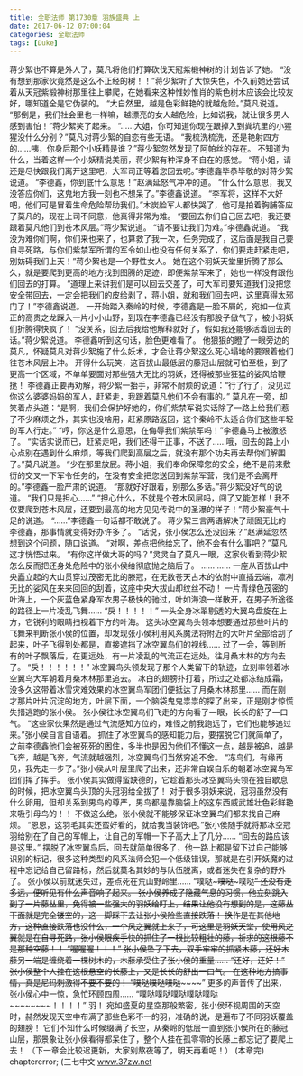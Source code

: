 ```yaml
---
title: 全职法师 第1730章 羽族盛典 上
date: 2017-06-12 07:00:04
categories: 全职法师
tags: [Duke]
---
```


蒋少絮也不算是外人了，莫凡将他们打算砍伐天冠紫椴神树的计划告诉了她。
“没有想到那家伙竟然是这么不正经的树！！”蒋少絮听了大惊失色，不久前她还尝试着从天冠紫椴神树那里往上攀爬，在她看来这种惟妙惟肖的紫色树木应该会比较友好，哪知道全是它伪装的。
“大自然里，越是色彩鲜艳的就越危险。”莫凡说道。
“那倒是，我们社会里也一样嘛，越漂亮的女人越危险，比如说我，就让很多男人感到害怕！”蒋少絮笑了起来。
“……大姐，你可知道你现在跟掉入到粪坑里的小猩猩没什么分别？”莫凡对蒋少絮的自恋有些无语。
“我梳洗梳洗，还是艳射四方的……咦，你身后那个小妖精是谁？”蒋少絮忽然发现了阿帕丝的存在。
不知道为什么，当着这样一个小妖精说美丽，蒋少絮有种浑身不自在的感觉。
“蒋小姐，请还是尽快跟我们离开这里吧，大军司正等着您回去呢。”李德鑫毕恭毕敬的对蒋少絮说道。
“李德鑫，你到底什么意思！”赵满延怒气冲冲的道。
“什么什么意思，我又没答应你们，这鬼地方我一刻也不想呆了。”李德鑫说道。
“李军将，这样不大好吧，他们可是冒着生命危险帮助我们。”木炭脸军人都快哭了，他可是拍着胸脯答应了莫凡的，现在上司不同意，他真得非常为难。
“要回去你们自己回去吧，我还要跟着莫凡他们到苍木风层。”蒋少絮说道。
“请不要让我们为难。”李德鑫说道。
“我没为难你们啊，你们来也来了，也算救了我一次，任务完成了，这后面是我自己要自寻死路，与你们紫禁军所谓的军令如山也没有任何关系了，你们要走赶紧走吧，别妨碍我们上天！”蒋少絮也是一个野性女人。
她在这个羽妖天堂里折腾了那么久，就是要爬到更高的地方找到图腾的足迹，即便紫禁军来了，她也一样没有跟他们回去的打算。
“道理上来讲我们是可以回去交差了，可大军司要知道我们没把您安全带回去，一定会把我们的皮给剥了，蒋小姐，就和我们回去吧，这里真得太邪门了！”李德鑫说道。
一开始踏入秦岭的时候，李德鑫是一脸不屑的，宛如一位真正的高贵之龙踩入一片小小山野，到现在李德鑫已经没有那股子傲气了，被小羽妖们折腾得快疯了！
“没关系，回去后我给他解释就好了，假如我还能够活着回去的话。”蒋少絮说道。
李德鑫听到这句话，脸色更难看了。
他狠狠的瞪了一眼旁边的莫凡，怀疑莫凡对蒋少絮施了什么妖术，才会让蒋少絮这么死心塌地的要跟着他们往苍木风层上冲。
开得什么玩笑，这百拔山最低层的藤冠山层就可怕至极，到了更高一个区域，不单单要面对那些强大无比的羽妖，还得被那些狂猛的娑风给鞭挞！
李德鑫正要再劝解，蒋少絮一抬手，非常不耐烦的说道：“行了行了，没见过你这么婆婆妈妈的军人，赶紧走，我跟着莫凡他们不会有事的。”
莫凡在一旁，却笑着点头道：“是啊，我们会保护好她的，你们紫禁军说实话除了一路上给我们惹了不少麻烦之外，其实也没啥用，赶紧原路返回，这个秦岭不太适合你们这些年轻的军人行走。”
“哼，你这是什么意思，在侮辱我们紫禁军吗！”李德鑫马上被激怒了。
“实话实说而已，赶紧走吧，我们还得干正事，不送了……哦，回去的路上小心点别在遇到什么麻烦，等我们爬到高层之后，就没有那个功夫再去帮你们解围了。”莫凡说道。
“少在那里放屁。蒋小姐，我们奉命保障您的安全，绝不是前来敷衍的交叉一下军令任务的，在没有安全把您送回到紫禁军营，我们是不会离开的。”李德鑫一脸严肃的说道。
“那就好好跟着，别那么多话。”蒋少絮没好气的说道。
“我们只是担心……”
“担心什么，不就是个苍木风层吗，闯了又能怎样！我不仅要爬到苍木风层，还要到最高的地方见见传说中的圣瀑的样子！”蒋少絮豪气十足的说道。
“……”李德鑫一句话都不敢说了。
蒋少絮三言两语解决了顽固无比的李德鑫，那事情就变得好办许多了。
“话说，张小侯怎么还没回来？”赵满延忽然想到这个问题，随口说道。
“对啊，差点把他给忘了，他不会有什么事吧？”莫凡这才恍悟过来。
“有你这样做大哥的吗？”灵灵白了莫凡一眼，这家伙看到蒋少絮怎么反而把还身处危险中的张小侯给彻底抛之脑后了。
……
……
一座从百拔山中央矗立起的大山贯穿过茂密无比的滕冠，在无数苍天古木的依附中直插云端，凛冽无比的娑风在来来回回的刮着，这座中央大拔山却纹丝不动！
一片青绿色茂密的叶海上，一个灰蓝色紧身军衣男子极快的驰过，叶如海浪一样散开，在男子所途径的路径上一片凌乱飞舞……
“戾！！！！！”
一头全身冰翠剔透的大翼鸟盘旋在上方，它锐利的眼睛扫视着下方的叶海。
这头冰空翼鸟头领本想要通过那些叶片的飞舞来判断张小侯的位置，却发现张小侯利用风系魔法将附近的大叶片全部给刮了起来，叶子飞得到处都是，直接遮挡了冰空翼鸟们的视线……
过了一会，等到所有的叶子飘落后，在更远处，有一片凌乱的气流正在远处，往月桑木林的方向去了。
“戾！！！！！！”
冰空翼鸟头领发现了那个人类留下的轨迹，立刻率领着冰空翼鸟大军朝着月桑木林那里追去。
冰白的翅膀扑打着，所过之处都冻结成霜，没多久这带着冰雪灾难效果的冰空翼鸟军团们便抵达了月桑木林那里……
而在刚才那片叶片沉淀的地方，叶层下面，一个脑袋鬼鬼祟祟的探了出来，正是刚才惊慌失措逃跑的张小侯。
张小侯往冰空翼鸟们飞走的方向看了一眼，长长的舒了一口气。
“这些家伙果然是通过气流感知方位的，难怪之前我跑远了，它们也能够追过来。”张小侯自言自语着。
抓住了冰空翼鸟的感知能力后，要摆脱它们就简单了，之前李德鑫他们会被死死的困住，多半也是因为他们不懂这一点，越是被追，越是飞奔，越是飞奔，气流就越强烈，冰空翼鸟们当然穷追不舍。
“冻鸟们，有缘再见，我先走一步了。”张小侯从叶层里爬了出来，还非常自娱自乐的朝着冰空翼鸟军团们挥了挥手。
张小侯其实做得蛮缺德的，它趁着那头冰空翼鸟头领在独自歇息的时候，把冰空翼鸟头顶的头冠羽给全拔了！
对于很多羽妖来说，冠羽虽然没有什么卵用，但却关系到男鸟的尊严，男鸟都是靠脑袋上的这东西威武雄壮色彩鲜艳来吸引母鸟的！！
不做这么绝，张小侯就不能够保证冰空翼鸟们都来找自己麻烦。
“恩恩，这羽毛其实还蛮好看的，就给我当装饰吧。”张小侯随手就将那冰空冠羽给别在了自己的军帽上，让自己的军帽一下子高大上了几分……
“回去的路应该是这里。”
摆脱了冰空翼鸟后，回去就简单很多了，他一路上都是留下过自己能够识别的标记，很多这种类型的风系法师会犯一个低级错误，那就是在引开妖魔的过程中忘记给自己留路标，然后就莫名其妙的与队伍脱离，或者迷失在复杂的野外了。
张小侯以前就迷失过，差点死在荒山野岭里……
“噗哒~~~噗哒~~~噗哒~~~~~~~~~~~~”
还没有走多远，便听见有什么声音响了起来。
张小侯养成了隐藏气息的习惯，他立刻跳入到了一片藤丛里，免得被一些强大的羽妖给盯上，结果让他没有想到的是，这藤丛下面就是完全镂空的，这一脚踩下去让张小侯险些直接跌落！
换作是在其他地方，这种直接跌落也没什么，一个风之翼就上来了，可这里是羽妖天堂，使用风之翼就是在自寻死路，张小侯眼疾手快的抓住了一根比较粗壮的藤，祈求的这根藤不是那种空藤！！
“喔喔喔！！！”
张小侯坠了下去，双手牢牢的抓紧木藤，还好木藤另一端是缠绕着一棵树木的，木藤承受住了张小侯的重量……
“还好，还好！”
张小侯整个人挂在这根悬空的长藤上，又是长长的舒出一口气。
在这种地方搞事情，真是尼玛刺激得不要不要的！
“噗哒噗哒噗哒~~~~~~~~~~~~~~~~”
更多的声音传了出来，张小侯心中一惊，急忙环顾四周……
“噗哒噗哒噗哒噗哒噗哒~~~~~~~~！！！！”
羽！
宛如盛夏的星空那般繁密，张小侯环视周围的天空时，赫然发现天空中布满了那些色彩不一的羽，准确的说，是遍布了不同羽妖覆盖的翅膀！
它们不知什么时候缀满了长空，从秦岭的低层一直到张小侯所在的藤冠山层，那景象让张小侯看得都呆住了，整个人挂在孤零零的长藤上都忘记了要爬上去！
（下一章会比较迟更新，大家别熬夜等了，明天再看吧！）
(本章完)
chaptererror;
(三七中文 www.37zw.net